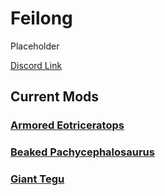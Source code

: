 # Feilong

Placeholder

[Discord Link](https://discord.gg/vkugm46RCR)

## Current Mods

### [Armored Eotriceratops](./Path-of-Titans-EoTLC)
### [Beaked Pachycephalosaurus](./Path-of-Titans-Armored-Beaked-Pachycephalosaurus)
### [Giant Tegu](./Path-of-Titans-Tegu.md)